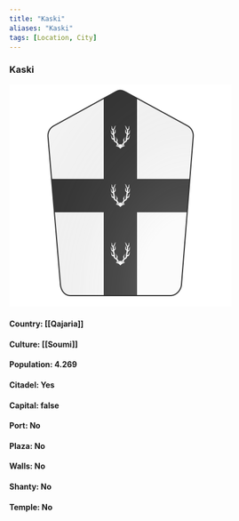 ```yaml
---
title: "Kaski"
aliases: "Kaski"
tags: [Location, City]
---
```

### Kaski
![](attachment/2b22a39eeec53097dd4e6b35e4d3b9bb.svg)

#### Country: [[Qajaria]]

#### Culture: [[Soumi]]

#### Population: 4.269

#### Citadel: Yes

#### Capital: false

#### Port: No

#### Plaza: No

#### Walls: No

#### Shanty: No

#### Temple: No

